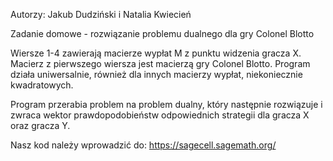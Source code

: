 Autorzy: Jakub Dudziński i Natalia Kwiecień

Zadanie domowe - rozwiązanie problemu dualnego dla gry Colonel Blotto

Wiersze 1-4 zawierają macierze wypłat M z punktu widzenia gracza X. Macierz z pierwszego wiersza jest macierzą gry Colonel Blotto.
Program działa uniwersalnie, również dla innych macierzy wypłat, niekoniecznie kwadratowych.

Program przerabia problem na problem dualny, który następnie rozwiązuje i zwraca wektor prawdopodobieństw odpowiednich strategii dla gracza
X oraz gracza Y.

Nasz kod należy wprowadzić do: https://sagecell.sagemath.org/
